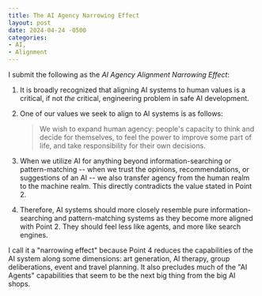 ```yaml
---
title: The AI Agency Narrowing Effect
layout: post
date: 2024-04-24 -0500
categories:
- AI,
- Alignment
---
```


I submit the following as the *AI Agency Alignment Narrowing Effect*:

1. It is broadly recognized that aligning AI systems to human values
   is a critical, if not *the* critical, engineering problem in safe
   AI development.
2. One of our values we seek to align to AI systems is as follows:

    > We wish to expand human agency: people's capacity to think and
    > decide for themselves, to feel the power to improve some part of
    > life, and take responsibility for their own decisions.

3. When we utilize AI for anything beyond information-searching or
   pattern-matching -- when we trust the opinions, recommendations, or
   suggestions of an AI -- we also transfer agency from the human
   realm to the machine realm. This directly contradicts the value
   stated in Point 2.

4. Therefore, AI systems should more closely resemble pure
   information-searching and pattern-matching systems as they become
   more aligned with Point 2. They should feel less like agents, and
   more like search engines.

I call it a "narrowing effect" because Point 4 reduces the
capabilities of the AI system along some dimensions: art generation,
AI therapy, group deliberations, event and travel planning. It also
precludes much of the "AI Agents" capabilities that seem to be the
next big thing from the big AI shops.
